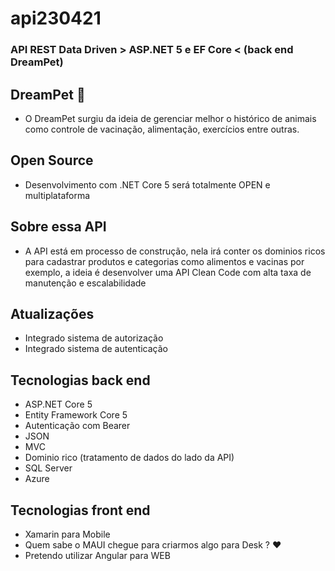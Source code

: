 # api230421 
### API REST Data Driven > ASP.NET 5 e EF Core < (back end DreamPet)

## DreamPet 💜

* O DreamPet surgiu da ideia de gerenciar melhor o histórico de animais como controle de vacinação, alimentação, exercícios entre outras.

## Open Source

* Desenvolvimento com .NET Core 5 será totalmente OPEN e multiplataforma

## Sobre essa API

* A API está em processo de construção, nela irá conter os dominios ricos para cadastrar produtos e categorias como alimentos e vacinas por exemplo, 
a ideia é desenvolver uma API Clean Code com alta taxa de manutenção e escalabilidade

## Atualizações

* Integrado sistema de autorização
* Integrado sistema de autenticação

## Tecnologias back end

* ASP.NET Core 5
* Entity Framework Core 5
* Autenticação com Bearer
* JSON
* MVC
* Dominio rico (tratamento de dados do lado da API)
* SQL Server
* Azure

## Tecnologias front end

* Xamarin para Mobile
* Quem sabe o MAUI chegue para criarmos algo para Desk ? ❤️
* Pretendo utilizar Angular para WEB
